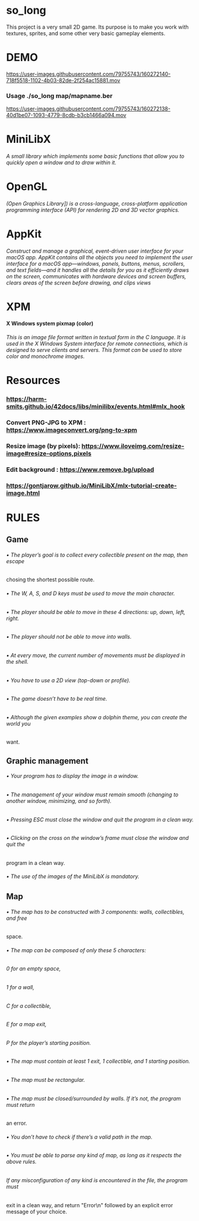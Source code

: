 # so_long
This project is a very small 2D game. Its purpose is to make you work with textures, sprites, and some other very basic gameplay elements.

# DEMO 
https://user-images.githubusercontent.com/79755743/160272140-718f5518-1102-4b03-82de-2f254ac15881.mov

### Usage  ./so_long map/mapname.ber

https://user-images.githubusercontent.com/79755743/160272138-40d1be07-1093-4779-8cdb-b3cb1466a094.mov




# MiniLibX
###### A small library which implements some basic functions that allow you to quickly open a window and to draw within it.

# OpenGL 
###### (Open Graphics Library]) is a cross-language, cross-platform application programming interface (API) for rendering 2D and 3D vector graphics. 

# AppKit
###### Construct and manage a graphical, event-driven user interface for your macOS app. AppKit contains all the objects you need to implement the user interface for a macOS app—windows, panels, buttons, menus, scrollers, and text fields—and it handles all the details for you as it efficiently draws on the screen, communicates with hardware devices and screen buffers, clears areas of the screen before drawing, and clips views

# XPM
#### X Windows system pixmap (color)
###### This is an image file format written in textual form in the C language. It is used in the X Windows System interface for remote connections, which is designed to serve clients and servers. This format can be used to store color and monochrome images.


# Resources
### https://harm-smits.github.io/42docs/libs/minilibx/events.html#mlx_hook
### Convert PNG-JPG to XPM : https://www.imageconvert.org/png-to-xpm
### Resize image (by pixels): https://www.iloveimg.com/resize-image#resize-options,pixels
### Edit background : https://www.remove.bg/upload
### https://gontjarow.github.io/MiniLibX/mlx-tutorial-create-image.html



# RULES
## Game
###### • The player’s goal is to collect every collectible present on the map, then escape
chosing the shortest possible route.
######  • The W, A, S, and D keys must be used to move the main character.
###### • The player should be able to move in these 4 directions: up, down, left, right.
###### • The player should not be able to move into walls.
###### • At every move, the current number of movements must be displayed in the shell.
###### • You have to use a 2D view (top-down or profile).
###### • The game doesn’t have to be real time.
###### • Although the given examples show a dolphin theme, you can create the world you
want.
## Graphic management
######  • Your program has to display the image in a window.
######  • The management of your window must remain smooth (changing to another window, minimizing, and so forth).
######  • Pressing ESC must close the window and quit the program in a clean way.
######  • Clicking on the cross on the window’s frame must close the window and quit the
program in a clean way.
######  • The use of the images of the MiniLibX is mandatory.

## Map
###### • The map has to be constructed with 3 components: walls, collectibles, and free
space.
###### • The map can be composed of only these 5 characters:
###### 0 for an empty space,
###### 1 for a wall,
###### C for a collectible,
###### E for a map exit,
###### P for the player’s starting position.

###### • The map must contain at least 1 exit, 1 collectible, and 1 starting position.
###### • The map must be rectangular.
###### • The map must be closed/surrounded by walls. If it’s not, the program must return
an error.
###### • You don’t have to check if there’s a valid path in the map.
###### • You must be able to parse any kind of map, as long as it respects the above rules.
###### If any misconfiguration of any kind is encountered in the file, the program must
exit in a clean way, and return "Error\n" followed by an explicit error message of
your choice.

